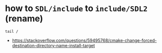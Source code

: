 # how to `SDL/include` to `include/SDL2` (rename)

`tail / `

- https://stackoverflow.com/questions/59495768/cmake-change-forced-destination-directory-name-install-target

